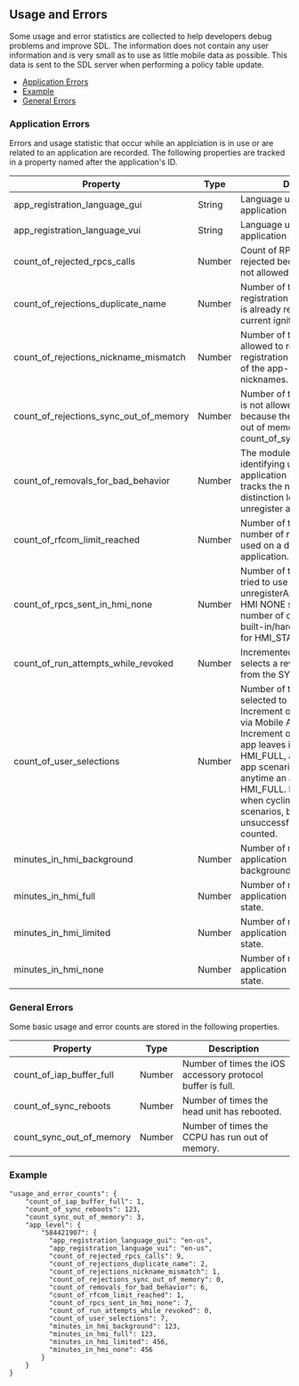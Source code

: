 ## Usage and Errors
Some usage and error statistics are collected to help developers debug problems and improve SDL.  The information does not contain any user information and is very small as to use as little mobile data as possible.  This data is sent to the SDL server when performing a policy table update.

  * [Application Errors](#usageAndErrorsApplicationErrors)
  * [Example](#usageAndErrorsExample)
  * [General Errors](usageAndErrorsGeneralErrors)

### Application Errors
Errors and usage statistic that occur while an applciation is in use or are related to an application are recorded.  The following properties are tracked in a property named after the application's ID.

| Property | Type | Description |
| -------- | ---- | ----------- |
| app_registration_language_gui | String | Language used to register the application using GUI.  |
| app_registration_language_vui | String | Language used to register the application using VUI. |
| count_of_rejected_rpcs_calls | Number |  Count of RPC calls that were rejected because access was not allowed due to a policy. |
| count_of_rejections_duplicate_name | Number | Number of times an application registration uses a name which is already registered in the current ignition cycle. |
| count_of_rejections_nickname_mismatch | Number | Number of times an app is not allowed to register because it's registration does not match one of the app-specific policy nicknames. |
| count_of_rejections_sync_out_of_memory | Number | Number of times an application is not allowed to register because the vehicle module is out of memory (as defined in count_of_sync_out_of_memory). |
| count_of_removals_for_bad_behavior | Number | The module has criteria for identifying unacceptably bad application behavior. This tracks the number of times that distinction leads the module to unregister an application. |
| count_of_rfcom_limit_reached | Number | Number of times the maximum number of rfcom channels are used on a device by the application. |
| count_of_rpcs_sent_in_hmi_none | Number | Number of times an application tried to use an RPC (not unregisterAppInterface) in the HMI NONE state. Counts the number of conflicts with the built-in/hardcoded restriction for HMI_STATE=NONE. |
| count_of_run_attempts_while_revoked | Number | Incremented when the user selects a revoked application from the SYNC HMI menu.  |
| count_of_user_selections | Number | Number of times a user selected to run the app.  Increment one when app starts via Mobile Apps Menu or VR. Increment one the first time the app leaves it's default_hmi for HMI_FULL, as in the resuming app scenario. Do not increment anytime an app comes into HMI_FULL. Do not increment when cycling sources. For all 3 scenarios, both successful and unsuccessful app starts shall be counted.  |
| minutes_in_hmi_background | Number | Number of minutes the application is in the HMI background state. |
| minutes_in_hmi_full | Number | Number of minutes the application is in the HMI full state. |
| minutes_in_hmi_limited | Number | Number of minutes the application is in the HMI limited state. |
| minutes_in_hmi_none | Number | Number of minutes the application is in the HMI none state. |



### General Errors
Some basic usage and error counts are stored in the following properties.

| Property | Type | Description |
| -------- | ---- | ----------- |
| count_of_iap_buffer_full | Number | Number of times the iOS accessory protocol buffer is full. |
| count_of_sync_reboots | Number | Number of times the head unit has rebooted. |
| count_sync_out_of_memory | Number | Number of times the CCPU has run out of memory. |


### Example
    "usage_and_error_counts": {
        "count_of_iap_buffer_full": 1,
        "count_of_sync_reboots": 123,
        "count_sync_out_of_memory": 3,
        "app_level": {
            "584421907": {
              "app_registration_language_gui": "en-us",
              "app_registration_language_vui": "en-us",
              "count_of_rejected_rpcs_calls": 9,
              "count_of_rejections_duplicate_name": 2,
              "count_of_rejections_nickname_mismatch": 1,
              "count_of_rejections_sync_out_of_memory": 0,
              "count_of_removals_for_bad_behavior": 6,
              "count_of_rfcom_limit_reached": 1,
              "count_of_rpcs_sent_in_hmi_none": 7,
              "count_of_run_attempts_while_revoked": 0,
              "count_of_user_selections": 7,
              "minutes_in_hmi_background": 123,
              "minutes_in_hmi_full": 123,
              "minutes_in_hmi_limited": 456,
              "minutes_in_hmi_none": 456
            }
        }
    }
